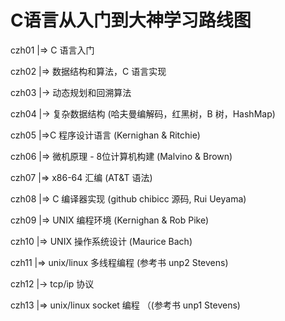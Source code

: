 # C语言从入门到大神学习路线图

czh01 |=> C 语言入门



czh02 |=> 数据结构和算法，C 语言实现

czh03 |-> 动态规划和回溯算法

czh04 |-> 复杂数据结构 (哈夫曼编解码，红黑树，B 树，HashMap)



czh05 |=>C 程序设计语言 (Kernighan & Ritchie)



czh06 |=> 微机原理 - 8位计算机构建 (Malvino & Brown)

czh07 |=> x86-64 汇编 (AT&T 语法) 

czh08 |=> C 编译器实现 (github chibicc 源码, Rui Ueyama)



czh09 |=> UNIX 编程环境 (Kernighan & Rob Pike) 

czh10 |=> UNIX 操作系统设计 (Maurice Bach)



czh11 |=> unix/linux 多线程编程 (参考书 unp2 Stevens)

czh12 |-> tcp/ip 协议

czh13 |=> unix/linux socket 编程 （(参考书 unp1 Stevens)
